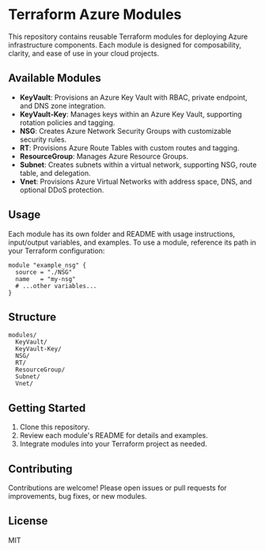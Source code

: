 # Terraform Azure Modules

This repository contains reusable Terraform modules for deploying Azure infrastructure components. Each module is designed for composability, clarity, and ease of use in your cloud projects.

## Available Modules

- **KeyVault**: Provisions an Azure Key Vault with RBAC, private endpoint, and DNS zone integration.
- **KeyVault-Key**: Manages keys within an Azure Key Vault, supporting rotation policies and tagging.
- **NSG**: Creates Azure Network Security Groups with customizable security rules.
- **RT**: Provisions Azure Route Tables with custom routes and tagging.
- **ResourceGroup**: Manages Azure Resource Groups.
- **Subnet**: Creates subnets within a virtual network, supporting NSG, route table, and delegation.
- **Vnet**: Provisions Azure Virtual Networks with address space, DNS, and optional DDoS protection.

## Usage

Each module has its own folder and README with usage instructions, input/output variables, and examples. To use a module, reference its path in your Terraform configuration:

```hcl
module "example_nsg" {
  source = "./NSG"
  name   = "my-nsg"
  # ...other variables...
}
```

## Structure

```
modules/
  KeyVault/
  KeyVault-Key/
  NSG/
  RT/
  ResourceGroup/
  Subnet/
  Vnet/
```

## Getting Started

1. Clone this repository.
2. Review each module's README for details and examples.
3. Integrate modules into your Terraform project as needed.

## Contributing

Contributions are welcome! Please open issues or pull requests for improvements, bug fixes, or new modules.

## License

MIT
